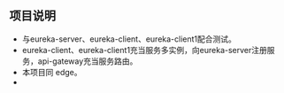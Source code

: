 ## 项目说明
* 与eureka-server、eureka-client、eureka-client1配合测试。
* eureka-client、eureka-client1充当服务多实例，向eureka-server注册服务，api-gateway充当服务路由。
* 本项目同 edge。
* 